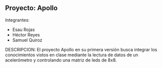 ## Proyecto: Apollo

Integrantes:
   - Esau Rojas
   - Héctor Reyes
   - Samuel Quiroz

DESCRIPCION:
   El proyecto Apollo en su primera versión busca integrar los conocimientos vistos en clase mediante la lectura de datos de un acelerómetro y controlando una matriz de leds de 8x8.

